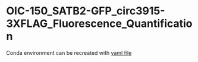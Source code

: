 # OIC-150_SATB2-GFP_circ3915-3XFLAG_Fluorescence_Quantification
 
 Conda environment can be recreated with [yaml file](/CellPoseCLE.yaml)
